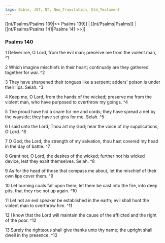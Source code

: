 ```yaml
---
tags: Bible, JST, NT, New_Translation, Old_Testament
---
```


[[nt/Psalms/Psalms 139|<< Psalms 139]] | [[nt/Psalms|Psalms]] | [[nt/Psalms/Psalms 141|Psalms 141 >>]]

### Psalms 140

1 Deliver me, O Lord, from the evil man; preserve me from the violent man,  ^1

2 Which imagine mischiefs in their heart; continually are they gathered together for war.  ^2

3 They have sharpened their tongues like a serpent; adders\' poison is under their lips. Selah.  ^3

4 Keep me, O Lord, from the hands of the wicked; preserve me from the violent man, who have purposed to overthrow my goings.  ^4

5 The proud have hid a snare for me and cords; they have spread a net by the wayside; they have set gins for me. Selah.  ^5

6 I said unto the Lord, Thou art my God; hear the voice of my supplications, O Lord.  ^6

7 O God, the Lord, the strength of my salvation, thou hast covered my head in the day of battle.  ^7

8 Grant not, O Lord, the desires of the wicked; further not his wicked device, lest they exalt themselves. Selah.  ^8

9 As for the head of those that compass me about, let the mischief of their own lips cover them.  ^9

10 Let burning coals fall upon them; let them be cast into the fire, into deep pits, that they rise not up again.  ^10

11 Let not an evil speaker be established in the earth; evil shall hunt the violent man to overthrow him.  ^11

12 I know that the Lord will maintain the cause of the afflicted and the right of the poor.  ^12

13 Surely the righteous shall give thanks unto thy name; the upright shall dwell in thy presence.  ^13

 
